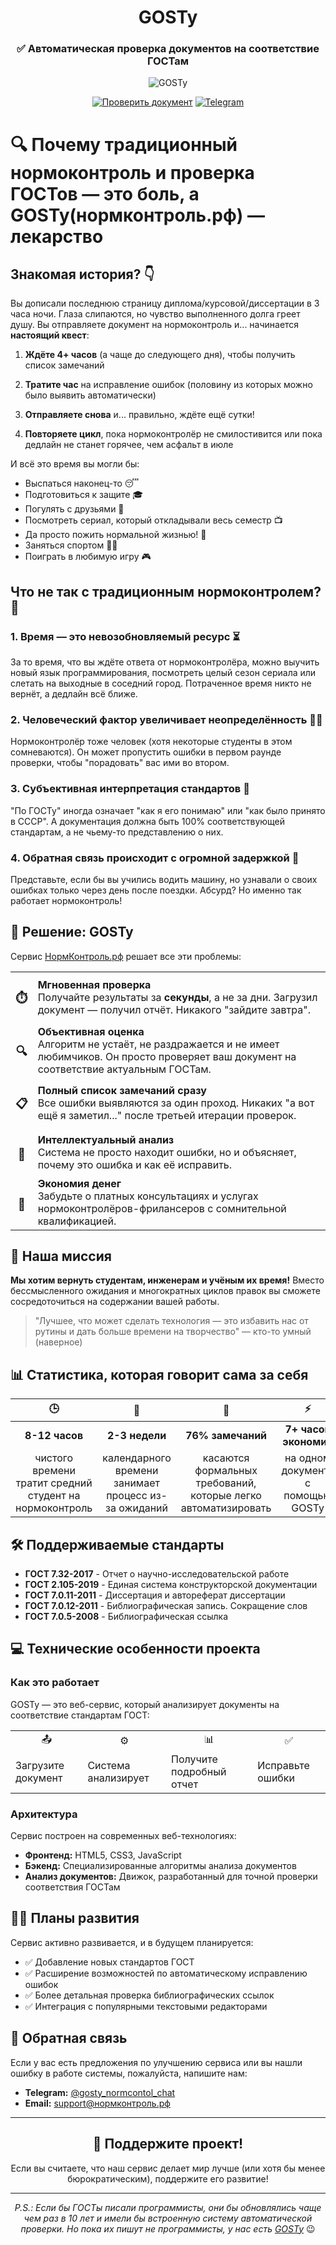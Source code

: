 
<div align="center">

# GOSTy

### ✅ Автоматическая проверка документов на соответствие ГОСТам

![GOSTy](https://xn--j1acbdcdcbnev7j.xn--p1ai/img/og-image.jpg)

[![Проверить документ](https://img.shields.io/badge/%D0%9F%D1%80%D0%BE%D0%B2%D0%B5%D1%80%D0%B8%D1%82%D1%8C%20%D0%B4%D0%BE%D0%BA%D1%83%D0%BC%D0%B5%D0%BD%D1%82-%D0%BD%D0%BE%D1%80%D0%BC%D0%BA%D0%BE%D0%BD%D1%82%D1%80%D0%BE%D0%BB%D1%8C.%D1%80%D1%84-blue?style=for-the-badge)](https://нормконтроль.рф)
[![Telegram](https://img.shields.io/badge/Telegram-2CA5E0?style=for-the-badge&logo=telegram&logoColor=white)](https://t.me/gosty_normcontol_chat)

</div>

# 🔍 Почему традиционный нормоконтроль и проверка ГОСТов — это боль, а GOSTy(нормконтроль.рф) — лекарство

## Знакомая история? 👇

Вы дописали последнюю страницу диплома/курсовой/диссертации в 3 часа ночи. Глаза слипаются, но чувство выполненного долга греет душу. Вы отправляете документ на нормоконтроль и... начинается **настоящий квест**:

1. **Ждёте 4+ часов** (а чаще до следующего дня), чтобы получить список замечаний

2. **Тратите час** на исправление ошибок (половину из которых можно было выявить автоматически)

3. **Отправляете снова** и... правильно, ждёте ещё сутки!

4. **Повторяете цикл**, пока нормоконтролёр не смилостивится или пока дедлайн не станет горячее, чем асфальт в июле

И всё это время вы могли бы:

- Выспаться наконец-то 😴
- Подготовиться к защите 🎓
- Погулять с друзьями 🍻
- Посмотреть сериал, который откладывали весь семестр 📺
- Да просто пожить нормальной жизнью! 🌈
- Заняться спортом 🏃‍♂️
- Поиграть в любимую игру 🎮

## Что не так с традиционным нормоконтролем? 🤔

### 1. Время — это невозобновляемый ресурс ⏳

За то время, что вы ждёте ответа от нормоконтролёра, можно выучить новый язык программирования, посмотреть целый сезон сериала или слетать на выходные в соседний город. Потраченное время никто не вернёт, а дедлайн всё ближе.

### 2. Человеческий фактор увеличивает неопределённость 🤷‍♂️

Нормоконтролёр тоже человек (хотя некоторые студенты в этом сомневаются). Он может пропустить ошибки в первом раунде проверки, чтобы "порадовать" вас ими во втором.

### 3. Субъективная интерпретация стандартов 📏

"По ГОСТу" иногда означает "как я его понимаю" или "как было принято в СССР". А документация должна быть 100% соответствующей стандартам, а не чьему-то представлению о них.

### 4. Обратная связь происходит с огромной задержкой 🐢

Представьте, если бы вы учились водить машину, но узнавали о своих ошибках только через день после поездки. Абсурд? Но именно так работает нормоконтроль!

## 🚀 Решение: GOSTy

Сервис [НормКонтроль.рф](https://нормконтроль.рф) решает все эти проблемы:

<table>
  <tr>
    <td align="center"><h3>⏱️</h3></td>
    <td><b>Мгновенная проверка</b><br>Получайте результаты за <b>секунды</b>, а не за дни. Загрузил документ — получил отчёт. Никакого "зайдите завтра".</td>
  </tr>
  <tr>
    <td align="center"><h3>🔍</h3></td>
    <td><b>Объективная оценка</b><br>Алгоритм не устаёт, не раздражается и не имеет любимчиков. Он просто проверяет ваш документ на соответствие актуальным ГОСТам.</td>
  </tr>
  <tr>
    <td align="center"><h3>📋</h3></td>
    <td><b>Полный список замечаний сразу</b><br>Все ошибки выявляются за один проход. Никаких "а вот ещё я заметил..." после третьей итерации проверок.</td>
  </tr>
  <tr>
    <td align="center"><h3>🧠</h3></td>
    <td><b>Интеллектуальный анализ</b><br>Система не просто находит ошибки, но и объясняет, почему это ошибка и как её исправить.</td>
  </tr>
  <tr>
    <td align="center"><h3>💸</h3></td>
    <td><b>Экономия денег</b><br>Забудьте о платных консультациях и услугах нормоконтролёров-фрилансеров с сомнительной квалификацией.</td>
  </tr>
</table>

## 🎯 Наша миссия

**Мы хотим вернуть студентам, инженерам и учёным их время!** Вместо бессмысленного ожидания и многократных циклов правок вы сможете сосредоточиться на содержании вашей работы.

> "Лучшее, что может сделать технология — это избавить нас от рутины и дать больше времени на творчество" — кто-то умный (наверное)

## 📊 Статистика, которая говорит сама за себя

<div align="center">

| 🕒 | 🔄 | 📄 | ⚡ |
|:---:|:---:|:---:|:---:|
| **8-12 часов** | **2-3 недели** | **76% замечаний** | **7+ часов экономии** |
| чистого времени тратит средний студент на нормоконтроль | календарного времени занимает процесс из-за ожиданий | касаются формальных требований, которые легко автоматизировать | на одном документе с помощью GOSTy |

</div>

## 🛠️ Поддерживаемые стандарты

- **ГОСТ 7.32-2017** - Отчет о научно-исследовательской работе
- **ГОСТ 2.105-2019** - Единая система конструкторской документации
- **ГОСТ 7.0.11-2011** - Диссертация и автореферат диссертации
- **ГОСТ 7.0.12-2011** - Библиографическая запись. Сокращение слов
- **ГОСТ 7.0.5-2008** - Библиографическая ссылка

## 💻 Технические особенности проекта

### Как это работает

GOSTy — это веб-сервис, который анализирует документы на соответствие стандартам ГОСТ:

<div align="center">
  <table>
    <tr>
      <td align="center">📤</td>
      <td align="center">⚙️</td>
      <td align="center">📊</td>
      <td align="center">✅</td>
    </tr>
    <tr>
      <td>Загрузите документ</td>
      <td>Система анализирует</td>
      <td>Получите подробный отчет</td>
      <td>Исправьте ошибки</td>
    </tr>
  </table>
</div>

### Архитектура

Сервис построен на современных веб-технологиях:

- **Фронтенд:** HTML5, CSS3, JavaScript
- **Бэкенд:** Специализированные алгоритмы анализа документов
- **Анализ документов:** Движок, разработанный для точной проверки соответствия ГОСТам

## 👨‍💻 Планы развития

Сервис активно развивается, и в будущем планируется:

- ✅ Добавление новых стандартов ГОСТ
- ✅ Расширение возможностей по автоматическому исправлению ошибок
- ✅ Более детальная проверка библиографических ссылок
- ✅ Интеграция с популярными текстовыми редакторами

## 📝 Обратная связь

Если у вас есть предложения по улучшению сервиса или вы нашли ошибку в работе системы, пожалуйста, напишите нам:

- **Telegram:** [@gosty_normcontol_chat](https://t.me/gosty_normcontol_chat)
- **Email:** support@нормконтроль.рф

<div align="center">

---

## 🙏 Поддержите проект!

Если вы считаете, что наш сервис делает мир лучше (или хотя бы менее бюрократическим), поддержите его развитие!

---

_P.S.: Если бы ГОСТы писали программисты, они бы обновлялись чаще чем раз в 10 лет и имели бы встроенную систему автоматической проверки. Но пока их пишут не программисты, у нас есть [GOSTy](https://нормконтроль.рф)_ 😉

</div>
